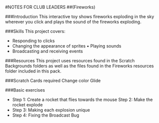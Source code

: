 #NOTES FOR CLUB LEADERS
##(Fireworks)

###Introduction
This interactive toy shows fireworks exploding in the sky wherever you click and plays the sound of the fireworks exploding.

###Skills
This project covers:
* Responding to clicks
* Changing the appearance of sprites • Playing sounds
* Broadcasting and receiving events

###Resources
This project uses resources found in the Scratch Backgrounds folders as well as the files found in the Fireworks resources folder included in this pack.

###Scratch Cards required
Change color Glide

###Basic exercises
* Step 1: Create a rocket that flies towards the mouse Step 2: Make the rocket explode
* Step 3: Making each explosion unique
* Step 4: Fixing the Broadcast Bug
